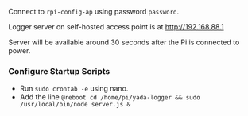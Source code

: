 Connect to ```rpi-config-ap``` using password ```password```.

Logger server on self-hosted access point is at http://192.168.88.1

Server will be available around 30 seconds after the Pi is connected to power.

### Configure Startup Scripts
* Run ```sudo crontab -e``` using nano.
* Add the line ```@reboot cd /home/pi/yada-logger && sudo /usr/local/bin/node server.js &```
